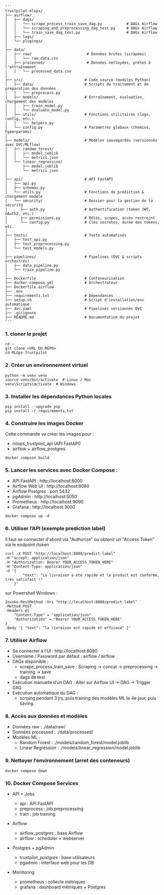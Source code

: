 <pre><code>'''
trustpilot-mlops/
├── airflow/
│   ├── dags/                         
│   │   └── scrape_process_train_save_dag.py           # DAGs Airflow
│   │   └── scraping_and_preprocessing_dag_test.py     # DAGs Airflow    
│   │   └── train_save_dag_test.py                     # DAGs Airflow
│   ├── logs/                  
│   └── plugings/  
│ 
├── data/
│   ├── raw/                         # Données brutes (scrapées)
│   │   └── raw_data.csv
│   ├── processed/                   # Données nettoyées, prêtes à l'entraînement
│   │   └── processed_data.csv
│
├── src/                            # Code source (modules Python)
│   ├── data/                       # Scripts de traitement et de préparation des données
│   │   └── preprocess.py
│   ├── models/                     # Entraînement, évaluation, chargement des modèles
│   │   ├── train_model.py
│   │   └── evaluate_model.py
│   ├── utils/                      # Fonctions utilitaires (logs, config, etc.)
│   │   └── helpers.py
│   └── config.py                   # Paramètres globaux (chemins, hyperparams)
│
├── models/                         # Modèles sauvegardés (versionnés avec DVC/MLflow)
│   ├── random_forest/
│   │   ├── model.joblib
│   │   └── metrics.json
│   └── linear_regression/
│       ├── model.joblib
│       └── metrics.json
│
├── api/                            # API FastAPI
│   ├── api.py
│   ├── schemas.py
│   └── utils.py                    # Fonctions de prédiction & chargement modèle
|   └── security/                   # Dossier pour la gestion de la sécurité
│      ├── auth.py                  # Authentification (token JWT, OAuth2, etc.)
│      ├── permissions.py           # Rôles, scopes, accès restreint
│      └── config.py                # Clés secrètes, durée des tokens, etc.
│
├── tests/                          # Tests automatisés
│   ├── test_api.py
│   ├── test_preprocessing.py
│   └── test_models.py
│
├── pipelines/                      # Pipelines (DVC & scripts orchestrés)
│   ├── data_pipeline.py
│   └── train_pipeline.py
│
├── Dockerfile                      # Conteneurisation
├── docker-compose.yml              # Orchestrateur
├── Dockerfile.airflow
├── .env
├── requirements.txt                # Dépendances
├── setup.sh                        # Script d'installation/env automatique
├── dvc.yaml                        # Pipelines versionnés DVC
├── .gitignore
├── README.md                       # Documentation du projet
'''</code></pre>

### 1. cloner le projet 
``` 
cd ~
git clone <URL_DU_REPO>
cd MLOps-Trustpilot
```

### 2. Créer un environnement virtuel
```
python -m venv venv
source venv/bin/activate  # Linux / Mac
venv\Scripts\activate  # Windows
```

### 3. Installer les dépendances Python locales
```
pip install --upgrade pip
pip install -r requirements.txt
```

### 4. Construire les images Docker

Cette commande va créer les images pour :  
- mlops_trustpilot_api (API FastAPI)    
- airflow + airflow_postgres  
```
docker compose build 
```

### 5. Lancer les services avec Docker Compose :  
- API FastAPI : http://localhost:8000   
- Airflow Web UI : http://localhost:8080  
- Airflow Postgres : port 5432  
- pgAdmin : http://localhost:5050
- Prometheus : http://localhost:9090
- Grafana : http://localhost:3000  
```
docker compose up -d
```

### 6. Utiliser l’API (exemple prediction label)
Il faut se connecter d'abord via "Authorize" ou obtenir un "Access Token" via le endpoint /token  
```   
curl -X POST "http://localhost:8000/predict-label" 
-H "accept: application/json" 
-H "Authorization: Bearer YOUR_ACCESS_TOKEN_HERE" 
-H "Content-Type: application/json" 
-d '{
        "text": "La livraison a été rapide et le produit est conforme, très satisfait !"
    }'
```
sur Powershell Windows : 
```   
Invoke-RestMethod -Uri "http://localhost:8000/predict-label" `
-Method POST `
-Headers @{
    "Content-Type" = "application/json"
    "Authorization" = "Bearer YOUR_ACCESS_TOKEN_HERE"
} `
-Body '{ "text": "la livraison est rapide et efficace" }'
```

### 7. Utiliser Airflow  
- Se connecter à l’UI : http://localhost:8080
- Username / Password par défaut : airflow / airflow  
- DAGs disponible :  
    - scrape_process_train_save : Scraping → concat → preprocessing → training → save 
    - dags de test
- Exécution manuelle d’un DAG :
    Aller sur Airflow UI → DAG → Trigger DAG
- Exécution automatique du DAG :
    - scrping pendant 3 jrs, puis training des modèles ML le 4e jour, puis saving.  
  
### 8. Accès aux données et modèles  
- Données raw : ./data/raw/
- Données processed : ./data/processed/
- Modèles ML :
    - Random Forest : ./models/random_forest/model.joblib  
    - Linear Regression : ./models/linear_regression/model.joblib

### 9. Nettoyer l’environnement (arret des conteneurs) 
``` 
docker compose down 
```
 
### 10. Docker Compose Services
- API + Jobs
    - api : API FastAPI
    - preprocess : job preprocessing
    - train : job training

- Airflow
    - airflow_postgres : base Airflow
    - airflow : scheduler + webserver

- Postgres + pgAdmin
    - trustpilot_postgres : base utilisateurs
    - pgadmin : interface web pour les DB

- Monitoring
    - prometheus : collecte métriques
    - grafana : dashboard métriques + Postgres
